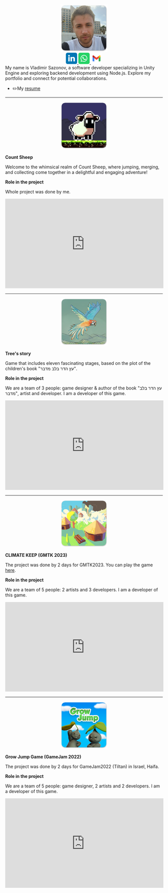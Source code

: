 <center><img src="https://raw.githubusercontent.com/vovasazonov/portfolio/master/assets/img/profile.png" alt="Profile" width="150" height="150"></center>
<center>
  <a href="https://www.linkedin.com/in/vladimir-sazonov-66247b21a">
    <img src="https://raw.githubusercontent.com/vovasazonov/portfolio/master/assets/img/linkedin-icon.png" alt="linkedin" width="36" height="36">
  </a>
  <a href="https://wa.me/+972508150772">
    <img src="https://raw.githubusercontent.com/vovasazonov/portfolio/master/assets/img/whatsapp-icon.png" alt="whatsapp" width="36" height="36">
  </a>
  <a href="mailto:vova.sazonovvv@gmail.com">
    <img src="https://raw.githubusercontent.com/vovasazonov/portfolio/master/assets/img/gmail-icon.png" alt="gmail" width="36" height="36">
  </a>
</center>
My name is Vladimir Sazonov, a software developer specializing in Unity Engine and exploring backend development using Node.js. Explore my portfolio and connect for potential collaborations.

- ✏️My [resume](https://www.linkedin.com/in/vladimir-sazonov-66247b21a)

***
<center>
  <img src="https://raw.githubusercontent.com/vovasazonov/portfolio/master/assets/img/projects/count-sheep/icon.png" alt="count-sheep-icon" width="150" height="150">
</center>

**Count Sheep**

Welcome to the whimsical realm of Count Sheep, where jumping, merging, and collecting come together in a delightful and engaging adventure!

**Role in the project**

Whole project was done by me.

<center>
<iframe width="506" height="285" src="https://www.youtube.com/embed/RWDRQd1MnFw?si=GLzBj1pHYL3E1asc" title="YouTube video player" frameborder="0" allow="accelerometer; autoplay; clipboard-write; encrypted-media; gyroscope; picture-in-picture; web-share" allowfullscreen></iframe>
</center>

***
<center>
  <img src="https://raw.githubusercontent.com/vovasazonov/portfolio/master/assets/img/projects/trees-story/icon.png" alt="trees-story-icon" width="150" height="150">
</center>

**Tree's story**

Game that includes eleven fascinating stages, based on the plot of the children's book "עץ הדר בלב מדבר".

**Role in the project**

We are a team of 3 people: game designer & author of the book "עץ הדר בלב מדבר", artist and developer. I am a developer of this game.

<center>
<iframe width="506" height="285" src="https://www.youtube.com/embed/9KqzKrdDlR8?si=l5gZBH75rpJkgas2" title="YouTube video player" frameborder="0" allow="accelerometer; autoplay; clipboard-write; encrypted-media; gyroscope; picture-in-picture; web-share" allowfullscreen></iframe>
</center>

***
<center>
  <img src="https://raw.githubusercontent.com/vovasazonov/portfolio/master/assets/img/projects/climate-keep/icon.png" alt="trees-story-icon" width="150" height="150">
</center>

**CLIMATE KEEP (GMTK 2023)**

The project was done by 2 days for GMTK2023. You can play the game [here](https://battleforce.itch.io/climate-keep).

**Role in the project**

We are a team of 5 people: 2 artists and 3 developers. I am a developer of this game.

<center>
<iframe width="506" height="285" src="https://www.youtube.com/embed/5X8x-K1SAu0?si=LlVjug03qUeWYfKO" title="YouTube video player" frameborder="0" allow="accelerometer; autoplay; clipboard-write; encrypted-media; gyroscope; picture-in-picture; web-share" allowfullscreen></iframe>
</center>

***
<center>
  <img src="https://raw.githubusercontent.com/vovasazonov/portfolio/master/assets/img/projects/grow-jump/icon.png" alt="trees-story-icon" width="150" height="150">
</center>

**Grow Jump Game (GameJam 2022)**

The project was done by 2 days for GameJam2022 (Tiltan) in Israel, Haifa.

**Role in the project**

We are a team of 5 people: game designer, 2 artists and 2 developers. I am a developer of this game.

<center>
<iframe width="506" height="285" src="https://www.youtube.com/embed/5X8x-K1SAu0?si=LlVjug03qUeWYfKO" title="YouTube video player" frameborder="0" allow="accelerometer; autoplay; clipboard-write; encrypted-media; gyroscope; picture-in-picture; web-share" allowfullscreen></iframe>
</center>
